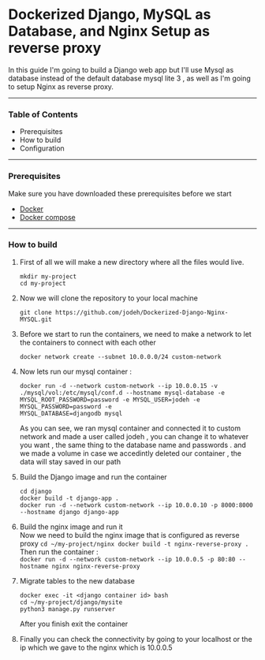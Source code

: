 # Dockerized Django, MySQL as Database, and Nginx Setup as reverse proxy

In this guide I'm going to build a Django web app but I'll use Mysql as database instead of the default database mysql lite 3 , as well as I'm going to setup Nginx as reverse proxy.
<hr>

### Table of Contents
* Prerequisites
* How to build
* Configuration
<hr>

### Prerequisites
Make sure you have downloaded these prerequisites before we start 
* [Docker](https://docs.docker.com/get-docker/)
* [Docker compose](https://docs.docker.com/compose/install/)
<hr>

### How to build
  1. First of all we will make a new directory where all the files would live.

     ```
     mkdir my-project
     cd my-project
     ```
  2. Now we will clone the repository to your local machine

     ```
     git clone https://github.com/jodeh/Dockerized-Django-Nginx-MYSQL.git
     ```
  3. Before we start to run the containers, we need to make a network to let the containers to connect with each other

     ```
     docker network create --subnet 10.0.0.0/24 custom-network
     ```
  4. Now lets run our mysql container :

     ```
     docker run -d --network custom-network --ip 10.0.0.15 -v ./mysql/vol:/etc/mysql/conf.d --hostname mysql-database -e MYSQL_ROOT_PASSWORD=password -e MYSQL_USER=jodeh -e MYSQL_PASSWORD=password -e     
     MYSQL_DATABASE=djangodb mysql
     ```
     As you can see, we ran mysql container and connected it to custom network and made a user called jodeh , you can change it to whatever you want , the same thing to the database name and passwords .
      and we made a volume in case we accedintly deleted our container , the data will stay saved in our path

  5. Build the Django image and run the container
     ```
     cd django
     docker build -t django-app .
     docker run -d --network custom-network --ip 10.0.0.10 -p 8000:8000 --hostname django django-app
     ```
  6. Build the nginx image and run it  
       Now we need to build the nginx image that is configured as reverse proxy
         ```
         cd ~/my-project/nginx
         docker build -t nginx-reverse-proxy .
         ```
       Then run the container :    
         ```
         docker run -d --network custom-network --ip 10.0.0.5 -p 80:80 --hostname nginx nginx-reverse-proxy
         ```
  7. Migrate tables to the new database
       ```
       docker exec -it <django container id> bash
       cd ~/my-project/django/mysite
       python3 manage.py runserver
       ```
       After you finish exit the container

  8. Finally you can check the connectivity by going to your localhost or the ip which we gave to the nginx which is 10.0.0.5
